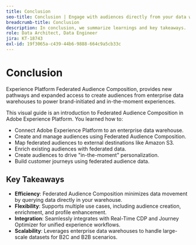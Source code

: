 ```yaml
---
title: Conclusion
seo-title: Conclusion | Engage with audiences directly from your data warehouse using Federated Audience Composition
breadcrumb-title: Conclusion
description: In conclusion, we summarize learnings and key takeaways.
role: Data Architect, Data Engineer
jira: KT-18743
exl-id: 19f3065a-c439-44b6-9888-664c9a5cb33c
---
```

# Conclusion

Experience Platform Federated Audience Composition, provides new pathways and expanded access to create audiences from enterprise data warehouses to power brand-initiated and in-the-moment experiences.

This visual guide is an introduction to Federated Audience Composition in Adobe Experience Platform. You learned how to:

- Connect Adobe Experience Platform to an enterprise data warehouse.
- Create and manage audiences using Federated Audience Composition.
- Map federated audiences to external destinations like Amazon S3.
- Enrich existing audiences with federated data.
- Create audiences to drive "in-the-moment" personalization.
- Build customer journeys using federated audience data.

## Key Takeaways

- **Efficiency**: Federated Audience Composition minimizes data movement by querying data directly in your warehouse.
- **Flexibility**: Supports multiple use cases, including audience creation, enrichment, and profile enhancement.
- **Integration**: Seamlessly integrates with Real-Time CDP and Journey Optimizer for unified experience workflows.
- **Scalability**: Leverages enterprise data warehouses to handle large-scale datasets for B2C and B2B scenarios.
